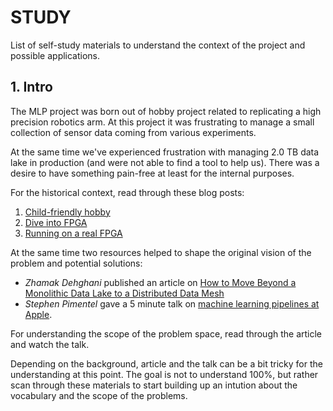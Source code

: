 # STUDY

List of self-study materials to understand the context of the project
and possible applications.


## 1. Intro

The MLP project was born out of hobby project related to replicating a
high precision robotics arm. At this project it was frustrating to
manage a small collection of sensor data coming from various experiments.


At the same time we've experienced frustration with managing 2.0 TB
data lake in production (and were not able to find a tool to help
us). There was a desire to have something pain-free at least for the
internal purposes.

For the historical context, read through these blog posts:

1. [Child-friendly hobby](https://abdullin.com/child-friendly-hobby/)
2. [Dive into FPGA](https://abdullin.com/dive-into-fpga/)
3. [Running on a real FPGA](https://abdullin.com/running-on-a-real-fpga/)

At the same time two resources helped to shape the original vision of
the problem and potential solutions:

- _Zhamak Dehghani_ published an article on [How to Move Beyond a
  Monolithic Data Lake to a Distributed
  Data Mesh](https://martinfowler.com/articles/data-monolith-to-mesh.html)
- _Stephen Pimentel_ gave a 5 minute talk on [machine learning pipelines at Apple](https://www.youtube.com/watch?v=16uU_Aaxp9Y).

For understanding the scope of the problem space, read through the
article and watch the talk.

Depending on the background, article and the talk can be a bit tricky for the 
understanding at this point. The goal is not to understand 100%, but rather scan through these materials
to start building up an intution about the vocabulary and the scope of the problems.

